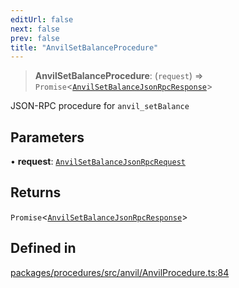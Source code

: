 ```yaml
---
editUrl: false
next: false
prev: false
title: "AnvilSetBalanceProcedure"
---
```


> **AnvilSetBalanceProcedure**: (`request`) => `Promise`\<[`AnvilSetBalanceJsonRpcResponse`](/reference/tevm/procedures/type-aliases/anvilsetbalancejsonrpcresponse/)\>

JSON-RPC procedure for `anvil_setBalance`

## Parameters

• **request**: [`AnvilSetBalanceJsonRpcRequest`](/reference/tevm/procedures/type-aliases/anvilsetbalancejsonrpcrequest/)

## Returns

`Promise`\<[`AnvilSetBalanceJsonRpcResponse`](/reference/tevm/procedures/type-aliases/anvilsetbalancejsonrpcresponse/)\>

## Defined in

[packages/procedures/src/anvil/AnvilProcedure.ts:84](https://github.com/evmts/tevm-monorepo/blob/main/packages/procedures/src/anvil/AnvilProcedure.ts#L84)
